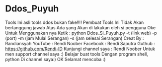 # Ddos_Puyuh
Tools Ini asli tools ddos bukan fake!!!! Pembuat Tools Ini Tidak Akan bertanggung jawab Atas Ada yang Akan di lakukan oleh si pengguna Oke Untuk Menggunakan nya Ketik : python Ddos_Si_Puyuh.py -t (link web) -p (port) -m (jam Mulai Serangan) -s (jam selesai Serangan)  Creat By : Randiansyah YouTube : Rendi Noober Facebook : Rendi Saputra Guthub : https://github.com/Rendi-ID  Kunjungi channel saya : Rendi Noober Untuk men support channel saya :) Belajar buat tools Dengan program shell, python Di channel saya:) OK Selamat mencoba :)
